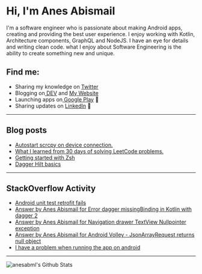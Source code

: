 # Hi, I'm Anes Abismail

I'm a software engineer who is passionate about making Android apps, creating and providing the best user experience. I enjoy working with Kotlin, Architecture components, GraphQL and NodeJS. I have an eye for details and writing clean code. what I enjoy about Software Engineering is the ability to create something new and unique.

## Find me:
- Sharing my knowledge on <a href="https://twitter.com/anesabml"> Twitter</a> 
- Blogging on<a href="https://dev.to/anesabml"> DEV</a> and <a href="https://anesabml.github.io"> My Website</a> 
- Launching apps on<a href="https://play.google.com/store/apps/developer?id=AnesAbml"> Google Play</a> 🏓
- Sharing updates on <a href="https://www.linkedin.com/in/anes-abismail-291aaa16a/">LinkedIn</a> 💼

---

## Blog posts
<!-- BLOG-POST-LIST:START -->
- [Autostart scrcpy on device connection.](https://dev.to/anesabml/autostart-scrcpy-on-device-connection-39a)
- [What I learned from 30 days of solving LeetCode problems.](https://dev.to/anesabml/what-i-learned-from-30-days-of-solving-leetcode-problems-o21)
- [Getting started with Zsh](https://dev.to/anesabml/getting-started-with-zsh-283m)
- [Dagger Hilt basics](https://dev.to/anesabml/dagger-hilt-basics-23g8)
<!-- BLOG-POST-LIST:END -->

---

## StackOverflow Activity
<!-- STACKOVERFLOW:START -->
- [Android unit test retrofit fails](https://stackoverflow.com/questions/61996654/android-unit-test-retrofit-fails)
- [Answer by Anes Abismail for Error dagger missingBinding in Kotlin with dagger 2](https://stackoverflow.com/questions/61806806/error-dagger-missingbinding-in-kotlin-with-dagger-2/61807446#61807446)
- [Answer by Anes Abismail for Navigation drawer TextView Nullpointer exception](https://stackoverflow.com/questions/59819994/navigation-drawer-textview-nullpointer-exception/59826613#59826613)
- [Answer by Anes Abismail for Android Volley - JsonArrayRequest returns null object](https://stackoverflow.com/questions/58538670/android-volley-jsonarrayrequest-returns-null-object/58538914#58538914)
- [I have a problem when running the app on android](https://stackoverflow.com/questions/55679087/i-have-a-problem-when-running-the-app-on-android)
<!-- STACKOVERFLOW:END -->

---

<a href="https://github.com/anuraghazra/github-readme-stats">
    <img align="left" alt="anesabml's Github Stats" src="https://github-readme-stats.vercel.app/api?username=anesabml&count_private=true&show_icons=true" />
</a>
